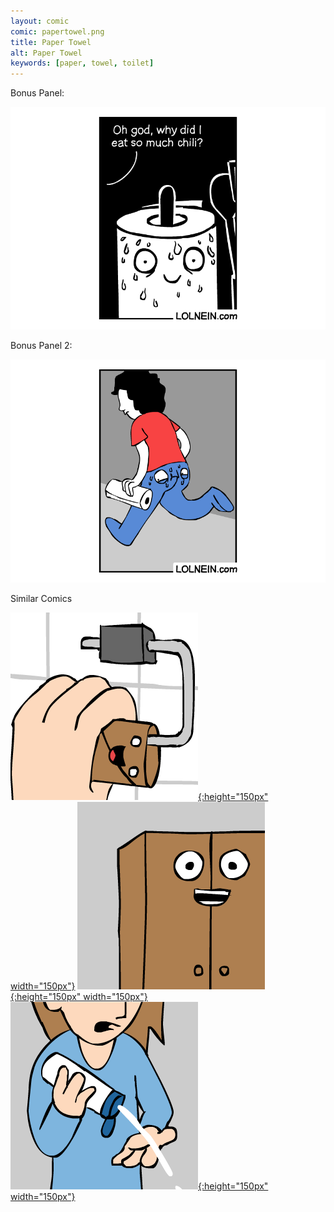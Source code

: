 ```yaml
---
layout: comic
comic: papertowel.png
title: Paper Towel
alt: Paper Towel
keywords: [paper, towel, toilet]
---
```


Bonus Panel:

![Paper Towel Bonus Panel](/images/papertowel_bonus.png)

Bonus Panel 2:

![Paper Towel Bonus Panel 2](/images/papertowel_bonus2.png)


<div class="title">Similar Comics</div>

[![A New Adventure](images/anewadventure_thumb.png){:height="150px" width="150px"}](https://lolnein.com/2018/08/10/anewadventure/)
[![Freshly Washed Clothes](images/freshlywashedclothes_thumb.png){:height="150px" width="150px"}](https://lolnein.com/2017/09/20/freshlywashedclothes/)
[![Moisturiser](images/moisturiser_thumb.png){:height="150px" width="150px"}](https://lolnein.com/2018/01/24/moisturiser/)
